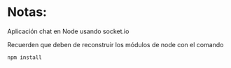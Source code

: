 # Notas:

Aplicación chat en Node usando socket.io

Recuerden que deben de reconstruir los módulos de node con el comando

```
npm install
```